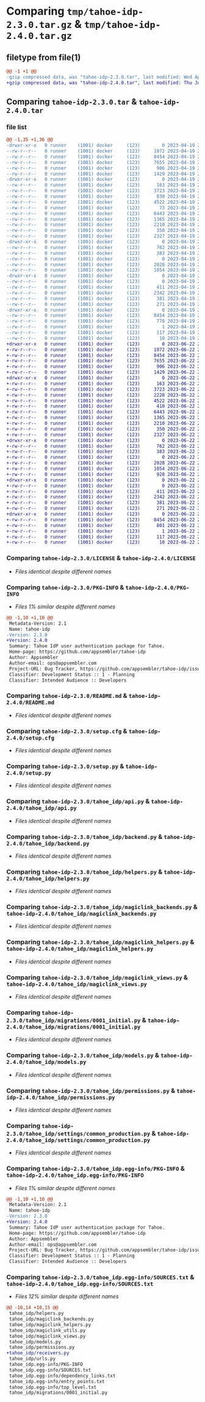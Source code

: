 # Comparing `tmp/tahoe-idp-2.3.0.tar.gz` & `tmp/tahoe-idp-2.4.0.tar.gz`

## filetype from file(1)

```diff
@@ -1 +1 @@
-gzip compressed data, was "tahoe-idp-2.3.0.tar", last modified: Wed Apr 19 21:14:05 2023, max compression
+gzip compressed data, was "tahoe-idp-2.4.0.tar", last modified: Thu Jun 22 20:40:46 2023, max compression
```

## Comparing `tahoe-idp-2.3.0.tar` & `tahoe-idp-2.4.0.tar`

### file list

```diff
@@ -1,35 +1,36 @@
-drwxr-xr-x   0 runner    (1001) docker     (123)        0 2023-04-19 21:14:05.976522 tahoe-idp-2.3.0/
--rw-r--r--   0 runner    (1001) docker     (123)     1072 2023-04-19 21:13:51.000000 tahoe-idp-2.3.0/LICENSE
--rw-r--r--   0 runner    (1001) docker     (123)     8454 2023-04-19 21:14:05.976522 tahoe-idp-2.3.0/PKG-INFO
--rw-r--r--   0 runner    (1001) docker     (123)     7655 2023-04-19 21:13:51.000000 tahoe-idp-2.3.0/README.md
--rw-r--r--   0 runner    (1001) docker     (123)      906 2023-04-19 21:14:05.976522 tahoe-idp-2.3.0/setup.cfg
--rw-r--r--   0 runner    (1001) docker     (123)     1429 2023-04-19 21:13:51.000000 tahoe-idp-2.3.0/setup.py
-drwxr-xr-x   0 runner    (1001) docker     (123)        0 2023-04-19 21:14:05.972522 tahoe-idp-2.3.0/tahoe_idp/
--rw-r--r--   0 runner    (1001) docker     (123)      163 2023-04-19 21:13:51.000000 tahoe-idp-2.3.0/tahoe_idp/__init__.py
--rw-r--r--   0 runner    (1001) docker     (123)     3723 2023-04-19 21:13:51.000000 tahoe-idp-2.3.0/tahoe_idp/api.py
--rw-r--r--   0 runner    (1001) docker     (123)      830 2023-04-19 21:13:51.000000 tahoe-idp-2.3.0/tahoe_idp/apps.py
--rw-r--r--   0 runner    (1001) docker     (123)     4522 2023-04-19 21:13:51.000000 tahoe-idp-2.3.0/tahoe_idp/backend.py
--rw-r--r--   0 runner    (1001) docker     (123)       73 2023-04-19 21:13:51.000000 tahoe-idp-2.3.0/tahoe_idp/constants.py
--rw-r--r--   0 runner    (1001) docker     (123)     6443 2023-04-19 21:13:51.000000 tahoe-idp-2.3.0/tahoe_idp/helpers.py
--rw-r--r--   0 runner    (1001) docker     (123)     1365 2023-04-19 21:13:51.000000 tahoe-idp-2.3.0/tahoe_idp/magiclink_backends.py
--rw-r--r--   0 runner    (1001) docker     (123)     2210 2023-04-19 21:13:51.000000 tahoe-idp-2.3.0/tahoe_idp/magiclink_helpers.py
--rw-r--r--   0 runner    (1001) docker     (123)      350 2023-04-19 21:13:51.000000 tahoe-idp-2.3.0/tahoe_idp/magiclink_utils.py
--rw-r--r--   0 runner    (1001) docker     (123)     2327 2023-04-19 21:13:51.000000 tahoe-idp-2.3.0/tahoe_idp/magiclink_views.py
-drwxr-xr-x   0 runner    (1001) docker     (123)        0 2023-04-19 21:14:05.976522 tahoe-idp-2.3.0/tahoe_idp/migrations/
--rw-r--r--   0 runner    (1001) docker     (123)      762 2023-04-19 21:13:51.000000 tahoe-idp-2.3.0/tahoe_idp/migrations/0001_initial.py
--rw-r--r--   0 runner    (1001) docker     (123)      383 2023-04-19 21:13:51.000000 tahoe-idp-2.3.0/tahoe_idp/migrations/0002_allow_null_redirect_url.py
--rw-r--r--   0 runner    (1001) docker     (123)        0 2023-04-19 21:13:51.000000 tahoe-idp-2.3.0/tahoe_idp/migrations/__init__.py
--rw-r--r--   0 runner    (1001) docker     (123)     2028 2023-04-19 21:13:51.000000 tahoe-idp-2.3.0/tahoe_idp/models.py
--rw-r--r--   0 runner    (1001) docker     (123)     1054 2023-04-19 21:13:51.000000 tahoe-idp-2.3.0/tahoe_idp/permissions.py
-drwxr-xr-x   0 runner    (1001) docker     (123)        0 2023-04-19 21:14:05.976522 tahoe-idp-2.3.0/tahoe_idp/settings/
--rw-r--r--   0 runner    (1001) docker     (123)        0 2023-04-19 21:13:51.000000 tahoe-idp-2.3.0/tahoe_idp/settings/__init__.py
--rw-r--r--   0 runner    (1001) docker     (123)      411 2023-04-19 21:13:51.000000 tahoe-idp-2.3.0/tahoe_idp/settings/cms_production.py
--rw-r--r--   0 runner    (1001) docker     (123)     2342 2023-04-19 21:13:51.000000 tahoe-idp-2.3.0/tahoe_idp/settings/common_production.py
--rw-r--r--   0 runner    (1001) docker     (123)      381 2023-04-19 21:13:51.000000 tahoe-idp-2.3.0/tahoe_idp/settings/lms_production.py
--rw-r--r--   0 runner    (1001) docker     (123)      271 2023-04-19 21:13:51.000000 tahoe-idp-2.3.0/tahoe_idp/urls.py
-drwxr-xr-x   0 runner    (1001) docker     (123)        0 2023-04-19 21:14:05.976522 tahoe-idp-2.3.0/tahoe_idp.egg-info/
--rw-r--r--   0 runner    (1001) docker     (123)     8454 2023-04-19 21:14:05.000000 tahoe-idp-2.3.0/tahoe_idp.egg-info/PKG-INFO
--rw-r--r--   0 runner    (1001) docker     (123)      778 2023-04-19 21:14:05.000000 tahoe-idp-2.3.0/tahoe_idp.egg-info/SOURCES.txt
--rw-r--r--   0 runner    (1001) docker     (123)        1 2023-04-19 21:14:05.000000 tahoe-idp-2.3.0/tahoe_idp.egg-info/dependency_links.txt
--rw-r--r--   0 runner    (1001) docker     (123)      117 2023-04-19 21:14:05.000000 tahoe-idp-2.3.0/tahoe_idp.egg-info/entry_points.txt
--rw-r--r--   0 runner    (1001) docker     (123)       10 2023-04-19 21:14:05.000000 tahoe-idp-2.3.0/tahoe_idp.egg-info/top_level.txt
+drwxr-xr-x   0 runner    (1001) docker     (123)        0 2023-06-22 20:40:46.279657 tahoe-idp-2.4.0/
+-rw-r--r--   0 runner    (1001) docker     (123)     1072 2023-06-22 20:40:36.000000 tahoe-idp-2.4.0/LICENSE
+-rw-r--r--   0 runner    (1001) docker     (123)     8454 2023-06-22 20:40:46.279657 tahoe-idp-2.4.0/PKG-INFO
+-rw-r--r--   0 runner    (1001) docker     (123)     7655 2023-06-22 20:40:36.000000 tahoe-idp-2.4.0/README.md
+-rw-r--r--   0 runner    (1001) docker     (123)      906 2023-06-22 20:40:46.279657 tahoe-idp-2.4.0/setup.cfg
+-rw-r--r--   0 runner    (1001) docker     (123)     1429 2023-06-22 20:40:36.000000 tahoe-idp-2.4.0/setup.py
+drwxr-xr-x   0 runner    (1001) docker     (123)        0 2023-06-22 20:40:46.275657 tahoe-idp-2.4.0/tahoe_idp/
+-rw-r--r--   0 runner    (1001) docker     (123)      163 2023-06-22 20:40:36.000000 tahoe-idp-2.4.0/tahoe_idp/__init__.py
+-rw-r--r--   0 runner    (1001) docker     (123)     3723 2023-06-22 20:40:36.000000 tahoe-idp-2.4.0/tahoe_idp/api.py
+-rw-r--r--   0 runner    (1001) docker     (123)     2228 2023-06-22 20:40:36.000000 tahoe-idp-2.4.0/tahoe_idp/apps.py
+-rw-r--r--   0 runner    (1001) docker     (123)     4522 2023-06-22 20:40:36.000000 tahoe-idp-2.4.0/tahoe_idp/backend.py
+-rw-r--r--   0 runner    (1001) docker     (123)      410 2023-06-22 20:40:36.000000 tahoe-idp-2.4.0/tahoe_idp/constants.py
+-rw-r--r--   0 runner    (1001) docker     (123)     6443 2023-06-22 20:40:36.000000 tahoe-idp-2.4.0/tahoe_idp/helpers.py
+-rw-r--r--   0 runner    (1001) docker     (123)     1365 2023-06-22 20:40:36.000000 tahoe-idp-2.4.0/tahoe_idp/magiclink_backends.py
+-rw-r--r--   0 runner    (1001) docker     (123)     2210 2023-06-22 20:40:36.000000 tahoe-idp-2.4.0/tahoe_idp/magiclink_helpers.py
+-rw-r--r--   0 runner    (1001) docker     (123)      350 2023-06-22 20:40:36.000000 tahoe-idp-2.4.0/tahoe_idp/magiclink_utils.py
+-rw-r--r--   0 runner    (1001) docker     (123)     2327 2023-06-22 20:40:36.000000 tahoe-idp-2.4.0/tahoe_idp/magiclink_views.py
+drwxr-xr-x   0 runner    (1001) docker     (123)        0 2023-06-22 20:40:46.279657 tahoe-idp-2.4.0/tahoe_idp/migrations/
+-rw-r--r--   0 runner    (1001) docker     (123)      762 2023-06-22 20:40:36.000000 tahoe-idp-2.4.0/tahoe_idp/migrations/0001_initial.py
+-rw-r--r--   0 runner    (1001) docker     (123)      383 2023-06-22 20:40:36.000000 tahoe-idp-2.4.0/tahoe_idp/migrations/0002_allow_null_redirect_url.py
+-rw-r--r--   0 runner    (1001) docker     (123)        0 2023-06-22 20:40:36.000000 tahoe-idp-2.4.0/tahoe_idp/migrations/__init__.py
+-rw-r--r--   0 runner    (1001) docker     (123)     2028 2023-06-22 20:40:36.000000 tahoe-idp-2.4.0/tahoe_idp/models.py
+-rw-r--r--   0 runner    (1001) docker     (123)     1054 2023-06-22 20:40:36.000000 tahoe-idp-2.4.0/tahoe_idp/permissions.py
+-rw-r--r--   0 runner    (1001) docker     (123)      928 2023-06-22 20:40:36.000000 tahoe-idp-2.4.0/tahoe_idp/receivers.py
+drwxr-xr-x   0 runner    (1001) docker     (123)        0 2023-06-22 20:40:46.279657 tahoe-idp-2.4.0/tahoe_idp/settings/
+-rw-r--r--   0 runner    (1001) docker     (123)        0 2023-06-22 20:40:36.000000 tahoe-idp-2.4.0/tahoe_idp/settings/__init__.py
+-rw-r--r--   0 runner    (1001) docker     (123)      411 2023-06-22 20:40:36.000000 tahoe-idp-2.4.0/tahoe_idp/settings/cms_production.py
+-rw-r--r--   0 runner    (1001) docker     (123)     2342 2023-06-22 20:40:36.000000 tahoe-idp-2.4.0/tahoe_idp/settings/common_production.py
+-rw-r--r--   0 runner    (1001) docker     (123)      381 2023-06-22 20:40:36.000000 tahoe-idp-2.4.0/tahoe_idp/settings/lms_production.py
+-rw-r--r--   0 runner    (1001) docker     (123)      271 2023-06-22 20:40:36.000000 tahoe-idp-2.4.0/tahoe_idp/urls.py
+drwxr-xr-x   0 runner    (1001) docker     (123)        0 2023-06-22 20:40:46.279657 tahoe-idp-2.4.0/tahoe_idp.egg-info/
+-rw-r--r--   0 runner    (1001) docker     (123)     8454 2023-06-22 20:40:46.000000 tahoe-idp-2.4.0/tahoe_idp.egg-info/PKG-INFO
+-rw-r--r--   0 runner    (1001) docker     (123)      801 2023-06-22 20:40:46.000000 tahoe-idp-2.4.0/tahoe_idp.egg-info/SOURCES.txt
+-rw-r--r--   0 runner    (1001) docker     (123)        1 2023-06-22 20:40:46.000000 tahoe-idp-2.4.0/tahoe_idp.egg-info/dependency_links.txt
+-rw-r--r--   0 runner    (1001) docker     (123)      117 2023-06-22 20:40:46.000000 tahoe-idp-2.4.0/tahoe_idp.egg-info/entry_points.txt
+-rw-r--r--   0 runner    (1001) docker     (123)       10 2023-06-22 20:40:46.000000 tahoe-idp-2.4.0/tahoe_idp.egg-info/top_level.txt
```

### Comparing `tahoe-idp-2.3.0/LICENSE` & `tahoe-idp-2.4.0/LICENSE`

 * *Files identical despite different names*

### Comparing `tahoe-idp-2.3.0/PKG-INFO` & `tahoe-idp-2.4.0/PKG-INFO`

 * *Files 1% similar despite different names*

```diff
@@ -1,10 +1,10 @@
 Metadata-Version: 2.1
 Name: tahoe-idp
-Version: 2.3.0
+Version: 2.4.0
 Summary: Tahoe IdP user authentication package for Tahoe.
 Home-page: https://github.com/appsembler/tahoe-idp
 Author: Appsembler
 Author-email: ops@appsembler.com
 Project-URL: Bug Tracker, https://github.com/appsembler/tahoe-idp/issues
 Classifier: Development Status :: 1 - Planning
 Classifier: Intended Audience :: Developers
```

### Comparing `tahoe-idp-2.3.0/README.md` & `tahoe-idp-2.4.0/README.md`

 * *Files identical despite different names*

### Comparing `tahoe-idp-2.3.0/setup.cfg` & `tahoe-idp-2.4.0/setup.cfg`

 * *Files identical despite different names*

### Comparing `tahoe-idp-2.3.0/setup.py` & `tahoe-idp-2.4.0/setup.py`

 * *Files identical despite different names*

### Comparing `tahoe-idp-2.3.0/tahoe_idp/api.py` & `tahoe-idp-2.4.0/tahoe_idp/api.py`

 * *Files identical despite different names*

### Comparing `tahoe-idp-2.3.0/tahoe_idp/backend.py` & `tahoe-idp-2.4.0/tahoe_idp/backend.py`

 * *Files identical despite different names*

### Comparing `tahoe-idp-2.3.0/tahoe_idp/helpers.py` & `tahoe-idp-2.4.0/tahoe_idp/helpers.py`

 * *Files identical despite different names*

### Comparing `tahoe-idp-2.3.0/tahoe_idp/magiclink_backends.py` & `tahoe-idp-2.4.0/tahoe_idp/magiclink_backends.py`

 * *Files identical despite different names*

### Comparing `tahoe-idp-2.3.0/tahoe_idp/magiclink_helpers.py` & `tahoe-idp-2.4.0/tahoe_idp/magiclink_helpers.py`

 * *Files identical despite different names*

### Comparing `tahoe-idp-2.3.0/tahoe_idp/magiclink_views.py` & `tahoe-idp-2.4.0/tahoe_idp/magiclink_views.py`

 * *Files identical despite different names*

### Comparing `tahoe-idp-2.3.0/tahoe_idp/migrations/0001_initial.py` & `tahoe-idp-2.4.0/tahoe_idp/migrations/0001_initial.py`

 * *Files identical despite different names*

### Comparing `tahoe-idp-2.3.0/tahoe_idp/models.py` & `tahoe-idp-2.4.0/tahoe_idp/models.py`

 * *Files identical despite different names*

### Comparing `tahoe-idp-2.3.0/tahoe_idp/permissions.py` & `tahoe-idp-2.4.0/tahoe_idp/permissions.py`

 * *Files identical despite different names*

### Comparing `tahoe-idp-2.3.0/tahoe_idp/settings/common_production.py` & `tahoe-idp-2.4.0/tahoe_idp/settings/common_production.py`

 * *Files identical despite different names*

### Comparing `tahoe-idp-2.3.0/tahoe_idp.egg-info/PKG-INFO` & `tahoe-idp-2.4.0/tahoe_idp.egg-info/PKG-INFO`

 * *Files 1% similar despite different names*

```diff
@@ -1,10 +1,10 @@
 Metadata-Version: 2.1
 Name: tahoe-idp
-Version: 2.3.0
+Version: 2.4.0
 Summary: Tahoe IdP user authentication package for Tahoe.
 Home-page: https://github.com/appsembler/tahoe-idp
 Author: Appsembler
 Author-email: ops@appsembler.com
 Project-URL: Bug Tracker, https://github.com/appsembler/tahoe-idp/issues
 Classifier: Development Status :: 1 - Planning
 Classifier: Intended Audience :: Developers
```

### Comparing `tahoe-idp-2.3.0/tahoe_idp.egg-info/SOURCES.txt` & `tahoe-idp-2.4.0/tahoe_idp.egg-info/SOURCES.txt`

 * *Files 12% similar despite different names*

```diff
@@ -10,14 +10,15 @@
 tahoe_idp/helpers.py
 tahoe_idp/magiclink_backends.py
 tahoe_idp/magiclink_helpers.py
 tahoe_idp/magiclink_utils.py
 tahoe_idp/magiclink_views.py
 tahoe_idp/models.py
 tahoe_idp/permissions.py
+tahoe_idp/receivers.py
 tahoe_idp/urls.py
 tahoe_idp.egg-info/PKG-INFO
 tahoe_idp.egg-info/SOURCES.txt
 tahoe_idp.egg-info/dependency_links.txt
 tahoe_idp.egg-info/entry_points.txt
 tahoe_idp.egg-info/top_level.txt
 tahoe_idp/migrations/0001_initial.py
```

